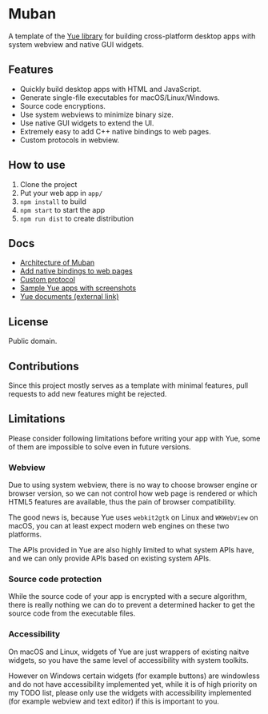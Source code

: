 # Muban

A template of the [Yue library](https://github.com/yue/yue) for building
cross-platform desktop apps with system webview and native GUI widgets.

## Features

* Quickly build desktop apps with HTML and JavaScript.
* Generate single-file executables for macOS/Linux/Windows.
* Source code encryptions.
* Use system webviews to minimize binary size.
* Use native GUI widgets to extend the UI.
* Extremely easy to add C++ native bindings to web pages.
* Custom protocols in webview.

## How to use

1. Clone the project
2. Put your web app in `app/`
3. `npm install` to build
4. `npm start` to start the app
5. `npm run dist` to create distribution

## Docs

* [Architecture of Muban](https://github.com/yue/muban/blob/master/docs/architecture.md)
* [Add native bindings to web pages](https://github.com/yue/muban/blob/master/docs/native_bindings.md)
* [Custom protocol](https://github.com/yue/muban/blob/master/docs/custom_protocol.md)
* [Sample Yue apps with screenshots](https://github.com/yue/yue-sample-apps)
* [Yue documents (external link)](http://libyue.com/docs/v0.3.0/cpp/)

## License

Public domain.

## Contributions

Since this project mostly serves as a template with minimal features, pull
requests to add new features might be rejected.

## Limitations

Please consider following limitations before writing your app with Yue, some of
them are impossible to solve even in future versions.

### Webview

Due to using system webview, there is no way to choose browser engine or browser
version, so we can not control how web page is rendered or which HTML5 features
are available, thus the pain of browser compatibility.

The good news is, because Yue uses `webkit2gtk` on Linux and `WKWebView` on
macOS, you can at least expect modern web engines on these two platforms.

The APIs provided in Yue are also highly limited to what system APIs have, and
we can only provide APIs based on existing system APIs.

### Source code protection

While the source code of your app is encrypted with a secure algorithm, there is
really nothing we can do to prevent a determined hacker to get the source code
from the executable files.

### Accessibility

On macOS and Linux, widgets of Yue are just wrappers of existing naitve widgets,
so you have the same level of accessibility with system toolkits.

However on Windows certain widgets (for example buttons) are windowless and do
not have accessibility implemented yet, while it is of high priority on my TODO
list, please only use the widgets with accessibility implemented (for example
webview and text editor) if this is important to you.
